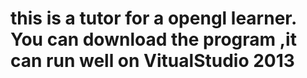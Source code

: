 # this is a tutor for a opengl learner. You can download the program ,it can run well on VitualStudio 2013
